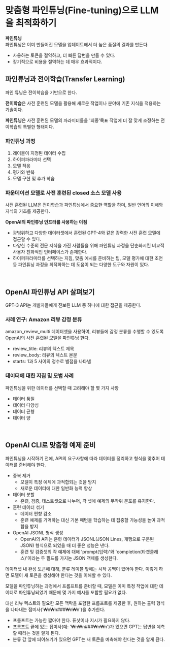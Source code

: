 # 맞춤형 파인튜닝(Fine-tuning)으로 LLM을 최적화하기
**파인튜닝**  
파인튜닝은 이미 만들어진 모델을 업데이트해서 더 높은 품질의 결과를 만든다.
- 사용하는 토큰을 절약하고, 더 빠른 답변을 만들 수 있다.
- 장기적으로 비용을 절역하는 데 매우 효과적이다.

## 파인튜닝과 전이학습(Transfer Learning)
파인 튜닝은 전이학습을 기반으로 한다. 

**전이학습**은 사전 훈련된 모델을 활용해 새로운 작업이나 분야에 기존 지식을 적용하는 기술이다.

**파인튜닝**은 사전 훈련된 모델의 파라미터들을 '최종'목표 작업에 더 잘 맞게 조정하는 전이학습의 특별한 형태이다.

### 파인튜닝 과정
1. 레이블이 지정된 데이터 수집
2. 하이퍼파라미터 선택
3. 모델 적응
4. 평가와 반복
5. 모델 구현 및 추가 학습

### 파운데이션 모델로 사전 훈련된 closed 소스 모델 사용
사전 훈련된 LLM은 전이학습과 파인튜닝에서 중요한 역할을 하며, 일반 언어의 이해와 지식의 기초를 제공한다.

**OpenAI의 파인튜닝 인프라를 사용하는 이점**
- 광범위하고 다양한 데이터셋에서 훈련된 GPT-4와 같은 강력한 사전 훈련 모델에 접근할 수 있다.
- 다양한 수준의 전문 지식을 가진 사람들을 위해 파인튜닝 과정을 단순화시킨 비교적 사용자 친화적인 인터페이스가 존재한다.
- 하이퍼파라미터를 선택하는 지침, 맞춤 예시를 준비하는 팁, 모델 평가에 대한 조언 등 파인튜닝 과정을 최적화하는 데 도움이 되는 다양한 도구와 자원이 있다.

</br>

## OpenAI 파인튜닝 API 살펴보기
GPT-3 API는 개발자들에게 진보된 LLM 중 하나에 대한 접근을 제공한다.

### 사례 연구: Amazon 리뷰 감정 분류
amazon_review_multi 데이터셋을 사용하여, 리뷰들에 감정 분류를 수행할 수 있도록 OpenAI의 사전 훈련된 모델을 파인튜닝 한다.
- review_title: 리뷰의 텍스트 제목
- review_body: 리뷰의 텍스트 본문
- starts: 1과 5 사이의 정수로 별점을 나타냄

### 데이터에 대한 지침 및 모범 사례
파인튜닝을 위한 데이터를 선택할 때 고려해야 할 몇 가지 사항
- 데이터 품질
- 데이터 다양성
- 데이터 균형
- 데이터 양

</br>

## OpenAI CLI로 맞춤형 예제 준비
파인튜닝을 시작하기 전에, API의 요구사항에 따라 데이터를 정리하고 형식을 맞추어 데이터를 준비해야 한다.
- 중복 제거
    - 모델이 특정 예제에 과적합되는 것을 방지
    - 새로운 데이터에 대한 일반화 능력 향상
- 데이터 분할
    - 훈련, 검증, 테스트셋으로 나누어, 각 셋에 예제의 무작위 분포를 유지한다.
- 훈련 데이터 섞기
    - 데이터 편향 감소
    - 훈련 예제를 기억하는 대신 기본 패턴을 학습하는 데 집중할 가능성을 높여 과적합을 방지
- OpenAI JSONL 형식 생성
    - OpenAI의 API는 훈련 데이터가 JSONL(JSON Lines, 개행으로 구분된 JSON) 형식으로 되었을 때 더 좋은 성능은 낸다.
    - 훈련 및 검증셋의 각 예제에 대해 'prompt(입력)'와 'completion(타겟클래스)'이라는 두 필드를 가지는 JSON 객체를 생성한다.

데이터셋 내 완성 토큰에 대해, 분류 레이블 앞에는 시작 공백이 있어야 한다. 이렇게 하면 모델이 새 토큰을 생성해야 한다는 것을 이해할 수 있다.

모델을 파인튜닝하는 과정에서 프롬프트를 준비할 때, 모델은 이미 특정 작업에 대한 데이터로 파인튜닝되었기 때문에 몇 가지 예시를 포함할 필요가 없다.

대신 리뷰 텍스트와 필요한 모든 맥락을 포함한 프롬프트를 제공한 후, 원하는 출력 형식을 나타내는 접미사('₩n₩n###₩n₩n')을 추가한다.
- 프롬프트는 가능한 짧아야 한다. 퓨삿이나 지시가 필요하지 않다.
- 프롬프트 끝에 있는 접미사(예: '₩n₩n###₩n₩n')가 있으면 GPT는 답변을 예측할 때라는 것을 알게 된다.
- 분류 값 앞에 띄어쓰기가 있으면 GPT는 새 토큰을 예측해야 한다는 것을 알게 된다.